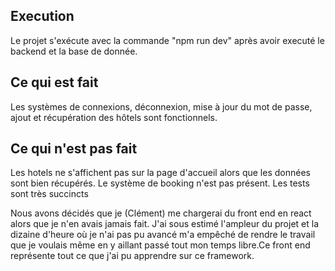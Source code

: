 ## Execution

Le projet s'exécute avec la commande "npm run dev" après avoir executé le backend et la base de donnée.
## Ce qui est fait

Les systèmes de connexions, déconnexion, mise à jour du mot de passe, ajout et récupération des hôtels sont fonctionnels.
## Ce qui n'est pas fait

Les hotels ne s'affichent pas sur la page d'accueil alors que les données sont bien récupérés.
Le système de booking n'est pas présent.
Les tests sont très succincts

Nous avons décidés que je (Clément) me chargerai du front end en react alors que je n'en avais jamais fait. J'ai sous estimé l'ampleur du projet et la dizaine d'heure où je n'ai pas pu avancé m'a empêché de rendre le travail que je voulais même en y aillant passé tout mon temps libre.Ce front end représente tout ce que j'ai pu apprendre sur ce framework. 
